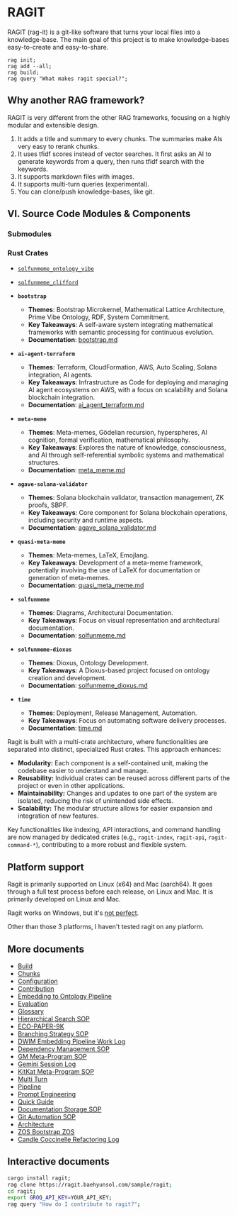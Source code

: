# RAGIT

RAGIT (rag-it) is a git-like software that turns your local files into a knowledge-base. The main goal of this project is to make knowledge-bases easy-to-create and easy-to-share.

```
rag init;
rag add --all;
rag build;
rag query "What makes ragit special?";
```

## Why another RAG framework?

RAGIT is very different from the other RAG frameworks, focusing on a highly modular and extensible design.

1. It adds a title and summary to every chunks. The summaries make AIs very easy to rerank chunks.
2. It uses tfidf scores instead of vector searches. It first asks an AI to generate keywords from a query, then runs tfidf search with the keywords.
3. It supports markdown files with images.
4. It supports multi-turn queries (experimental).
5. You can clone/push knowledge-bases, like git.

## VI. Source Code Modules & Components

### Submodules

### Rust Crates

*   [`solfunmeme_ontology_vibe`](./rust_code/solfunmeme_ontology_vibe.md)
*   [`solfunmeme_clifford`](./rust_code/solfunmeme_clifford.md)

*   **`bootstrap`**
    *   **Themes**: Bootstrap Microkernel, Mathematical Lattice Architecture, Prime Vibe Ontology, RDF, System Commitment.
    *   **Key Takeaways**: A self-aware system integrating mathematical frameworks with semantic processing for continuous evolution.
    *   **Documentation**: [bootstrap.md](./submodules/bootstrap.md)

*   **`ai-agent-terraform`**
    *   **Themes**: Terraform, CloudFormation, AWS, Auto Scaling, Solana integration, AI agents.
    *   **Key Takeaways**: Infrastructure as Code for deploying and managing AI agent ecosystems on AWS, with a focus on scalability and Solana blockchain integration.
    *   **Documentation**: [ai_agent_terraform.md](./submodules/ai_agent_terraform.md)

*   **`meta-meme`**
    *   **Themes**: Meta-memes, Gödelian recursion, hyperspheres, AI cognition, formal verification, mathematical philosophy.
    *   **Key Takeaways**: Explores the nature of knowledge, consciousness, and AI through self-referential symbolic systems and mathematical structures.
    *   **Documentation**: [meta_meme.md](./submodules/meta_meme.md)

*   **`agave-solana-validator`**
    *   **Themes**: Solana blockchain validator, transaction management, ZK proofs, SBPF.
    *   **Key Takeaways**: Core component for Solana blockchain operations, including security and runtime aspects.
    *   **Documentation**: [agave_solana_validator.md](./submodules/agave_solana_validator.md)

*   **`quasi-meta-meme`**
    *   **Themes**: Meta-memes, LaTeX, Emojlang.
    *   **Key Takeaways**: Development of a meta-meme framework, potentially involving the use of LaTeX for documentation or generation of meta-memes.
    *   **Documentation**: [quasi_meta_meme.md](./submodules/quasi_meta_meme.md)

*   **`solfunmeme`**
    *   **Themes**: Diagrams, Architectural Documentation.
    *   **Key Takeaways**: Focus on visual representation and architectural documentation.
    *   **Documentation**: [solfunmeme.md](./submodules/solfunmeme.md)

*   **`solfunmeme-dioxus`**
    *   **Themes**: Dioxus, Ontology Development.
    *   **Key Takeaways**: A Dioxus-based project focused on ontology creation and development.
    *   **Documentation**: [solfunmeme_dioxus.md](./submodules/solfunmeme_dioxus.md)

*   **`time`**
    *   **Themes**: Deployment, Release Management, Automation.
    *   **Key Takeaways**: Focus on automating software delivery processes.
    *   **Documentation**: [time.md](./submodules/time.md)


Ragit is built with a multi-crate architecture, where functionalities are separated into distinct, specialized Rust crates. This approach enhances:

*   **Modularity:** Each component is a self-contained unit, making the codebase easier to understand and manage.
*   **Reusability:** Individual crates can be reused across different parts of the project or even in other applications.
*   **Maintainability:** Changes and updates to one part of the system are isolated, reducing the risk of unintended side effects.
*   **Scalability:** The modular structure allows for easier expansion and integration of new features.

Key functionalities like indexing, API interactions, and command handling are now managed by dedicated crates (e.g., `ragit-index`, `ragit-api`, `ragit-command-*`), contributing to a more robust and flexible system.

## Platform support

Ragit is primarily supported on Linux (x64) and Mac (aarch64). It goes through a full test process before each release, on Linux and Mac. It is primarily developed on Linux and Mac.

Ragit works on Windows, but it's [not perfect](https://github.com/baehyunsol/ragit/issues/13).

Other than those 3 platforms, I haven't tested ragit on any platform.

## More documents

- [Build](./build.md)
- [Chunks](./chunks.md)
- [Configuration](./config.md)
- [Contribution](./contribution.md)
- [Embedding to Ontology Pipeline](./sops/embedding_to_ontology_pipeline.md)
- [Evaluation](./eval.md)
- [Glossary](./index/glossary.md)
- [Hierarchical Search SOP](./sops/hierarchical_search_sop.md)
- [ECO-PAPER-9K](./sops/ECO-PAPER-9K.md)
- [Branching Strategy SOP](./sops/branching_strategy_sop.md)
- [DWIM Embedding Pipeline Work Log](./quality_procedures/dwim_embedding_pipeline_work_log.md)
- [Dependency Management SOP](./quality_procedures/dependency_management_sop.md)
- [GM Meta-Program SOP](./quality_procedures/gm_meta_program_sop.md)
- [Gemini Session Log](./quality_procedures/gemini_session_log.md)
- [KitKat Meta-Program SOP](./quality_procedures/kitkat_meta_program_sop.md)
- [Multi Turn](./multi_turn.md)
- [Pipeline](./pipeline.md)
- [Prompt Engineering](./prompt_engineering.md)
- [Quick Guide](./quick_guide.md)
- [Documentation Storage SOP](./sops/documentation_storage_sop.md)
- [Git Automation SOP](./sops/git_automation_sop.md)
- [Architecture](./architecture.md)
- [ZOS Bootstrap ZOS](./zos_bootstrap_zos.md)
- [Candle Coccinelle Refactoring Log](./refactoring_logs/candle_coccinelle_refactoring.md)

## Interactive documents

```sh
cargo install ragit;
rag clone https://ragit.baehyunsol.com/sample/ragit;
cd ragit;
export GROQ_API_KEY=YOUR_API_KEY;
rag query "How do I contribute to ragit?";
```